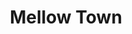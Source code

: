 ---
layout: ../../layouts/MarkdownPostLayout.astro
title: Mellow Town
monochrome: false
camera: x100v 
sensor: xtrans4
film_sim: Astia/Soft
dynamic_range: DR100
color_chrome: off
color_chromeFXblue: off
grain:
 effect: weak
 size: small
white_balance: 
 preset: auto
 red: 0
 blue: 0
highlights: -1
shadows: -1
color:	0
sharpness: -2
noise_reduction: 0
clarity: +1
chef: JayRegular
source:
 link:
  type: youtube
  url: https://youtu.be/tjn7lZCMhFA
---